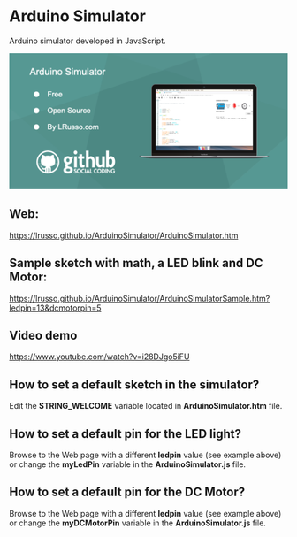 # Arduino Simulator

Arduino simulator developed in JavaScript.

![alt screenshot](https://raw.githubusercontent.com/lrusso/ArduinoSimulator/master/ArduinoSimulator.png)

## Web:

https://lrusso.github.io/ArduinoSimulator/ArduinoSimulator.htm

## Sample sketch with math, a LED blink and DC Motor:

https://lrusso.github.io/ArduinoSimulator/ArduinoSimulatorSample.htm?ledpin=13&dcmotorpin=5

## Video demo

https://www.youtube.com/watch?v=i28DJgo5iFU

## How to set a default sketch in the simulator?

Edit the **STRING_WELCOME** variable located in **ArduinoSimulator.htm** file.

## How to set a default pin for the LED light?

Browse to the Web page with a different **ledpin** value (see example above) or change the **myLedPin** variable in the **ArduinoSimulator.js** file.

## How to set a default pin for the DC Motor?

Browse to the Web page with a different **ledpin** value (see example above) or change the **myDCMotorPin** variable in the **ArduinoSimulator.js** file.
